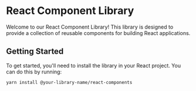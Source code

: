 # React Component Library

Welcome to our React Component Library! This library is designed to provide a collection of reusable components for building React applications.

## Getting Started

To get started, you'll need to install the library in your React project. You can do this by running:

```zsh
yarn install @your-library-name/react-components
